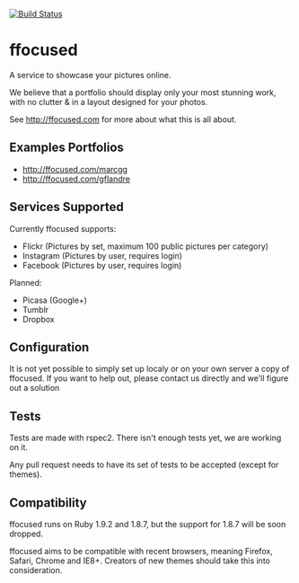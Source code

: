 [![Build Status](https://secure.travis-ci.org/marcgg/ffocused.png)](http://travis-ci.org/marcgg/ffocused)

# ffocused
A service to showcase your pictures online.

We believe that a portfolio should display only your most stunning work, 
with no clutter & in a layout designed for your photos.

See http://ffocused.com for more about what this is all about.

## Examples Portfolios

 - http://ffocused.com/marcgg
 - http://ffocused.com/gflandre

## Services Supported
Currently ffocused supports:

 - Flickr (Pictures by set, maximum 100 public pictures per category)
 - Instagram (Pictures by user, requires login)
 - Facebook (Pictures by user, requires login)

Planned:

 - Picasa (Google+)
 - Tumblr
 - Dropbox

## Configuration
It is not yet possible to simply set up localy or on your own server a copy of ffocused.
If you want to help out, please contact us directly and we'll figure out a solution

## Tests
Tests are made with rspec2. There isn't enough tests yet, we are working on it.

Any pull request needs to have its set of tests to be accepted (except
for themes).

## Compatibility
ffocused runs on Ruby 1.9.2 and 1.8.7, but the support for 1.8.7 will be
soon dropped.

ffocused aims to be compatible with recent browsers, meaning Firefox,
Safari, Chrome and IE8+. Creators of new themes should take this into consideration.
